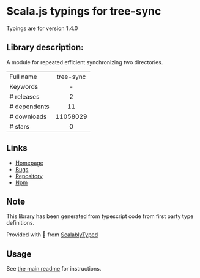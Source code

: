 
# Scala.js typings for tree-sync

Typings are for version 1.4.0

## Library description:
A module for repeated efficient synchronizing two directories.

|                    |                 |
| ------------------ | :-------------: |
| Full name          | tree-sync |
| Keywords           | - |
| # releases         | 2 |
| # dependents       | 11 |
| # downloads        | 11058029 |
| # stars            | 0 |

## Links
- [Homepage](https://github.com/stefanpenner/tree-sync#readme)
- [Bugs](https://github.com/stefanpenner/tree-sync/issues)
- [Repository](https://github.com/stefanpenner/tree-sync)
- [Npm](https://www.npmjs.com/package/tree-sync)
    


## Note
This library has been generated from typescript code from first party type definitions.

Provided with :purple_heart: from [ScalablyTyped](https://github.com/oyvindberg/ScalablyTyped)

## Usage
See [the main readme](../../readme.md) for instructions.


